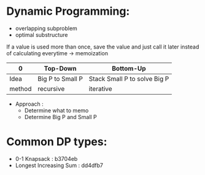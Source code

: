 # Dynamic Programming: 
- overlapping subproblem
- optimal substructure

If a value is used more than once, save the value and just call it later instead of calculating everytime
-> memoization

0 |   Top-Down   | Bottom-Up
---- | --- | -------------
Idea| Big P to Small P  | Stack Small P to solve Big P
method | recursive | iterative
- Approach :
  - Determine what to memo
  - Determine Big P and Small P

  
# Common DP types:
- 0-1 Knapsack :  b3704eb
- Longest Increasing Sum : dd4dfb7 
